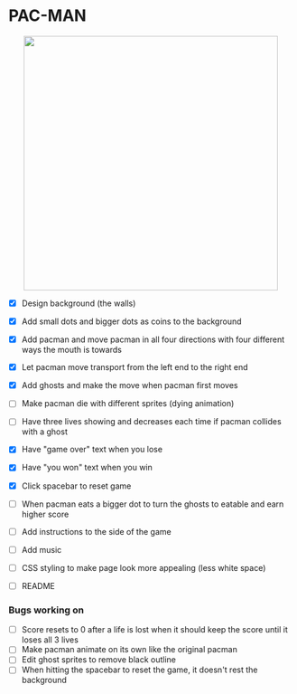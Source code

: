 # PAC-MAN
<p align="center">
<img src = "https://user-images.githubusercontent.com/53027578/87342147-9d1f4c00-c4ff-11ea-9615-c7eda39ee904.png" width= "450">
</p>

- [x] Design background (the walls)
- [x] Add small dots and bigger dots as coins to the background
- [x] Add pacman and move pacman in all four directions with four different ways the mouth is towards
- [x] Let pacman move transport from the left end to the right end
- [x] Add ghosts and make the move when pacman first moves
- [ ] Make pacman die with different sprites (dying animation)
- [ ] Have three lives showing and decreases each time if pacman collides with a ghost
- [x] Have "game over" text when you lose
- [x] Have "you won" text when you win
- [x] Click spacebar to reset game
- [ ] When pacman eats a bigger dot to turn the ghosts to eatable and earn higher score
- [ ] Add instructions to the side of the game
- [ ] Add music
- [ ] CSS styling to make page look more appealing (less white space)
- [ ] README


### Bugs working on
- [ ] Score resets to 0 after a life is lost when it should keep the score until it loses all 3 lives
- [ ] Make pacman animate on its own like the original pacman
- [ ] Edit ghost sprites to remove black outline
- [ ] When hitting the spacebar to reset the game, it doesn't rest the background
